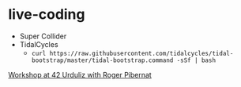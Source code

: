 # live-coding

* Super Collider
* TidalCycles
  * ```curl https://raw.githubusercontent.com/tidalcycles/tidal-bootstrap/master/tidal-bootstrap.command -sSf | bash```


[Workshop at 42 Urduliz with Roger Pibernat](https://github.com/loopier/livecoding-workshop)

